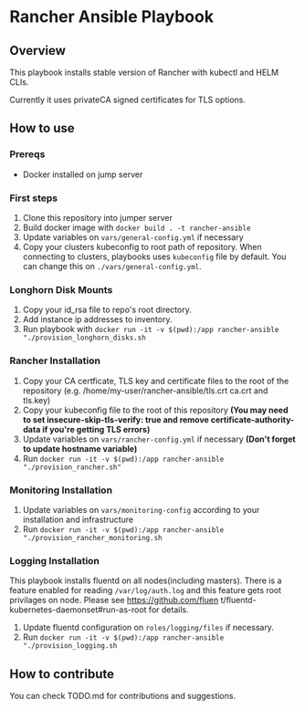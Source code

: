 # Rancher Ansible Playbook

## Overview

This playbook installs stable version of Rancher with kubectl and HELM CLIs.

Currently it uses privateCA signed certificates for TLS options.

## How to use

### Prereqs

- Docker installed on jump server

### First steps
1. Clone this repository into jumper server
2. Build docker image with `docker build . -t rancher-ansible`
3. Update variables on `vars/general-config.yml` if necessary
4. Copy your clusters kubeconfig to root path of repository. When connecting to clusters, playbooks uses `kubeconfig` file by default. You can change this on `./vars/general-config.yml`. 

### Longhorn Disk Mounts
1. Copy your id_rsa file to repo's root directory. 
2. Add instance ip addresses to inventory.
3. Run playbook with `docker run -it -v $(pwd):/app rancher-ansible "./provision_longhorn_disks.sh`

### Rancher Installation
1. Copy your CA certficate, TLS key and certificate files to the root of the repository (e.g. /home/my-user/rancher-ansible/tls.crt ca.crt and tls.key)
2. Copy your kubeconfig file to the root of this repository **(You may need to set insecure-skip-tls-verify: true and remove certificate-authority-data if you're getting TLS errors)**
3. Update variables on `vars/rancher-config.yml` if necessary **(Don't forget to update hostname variable)**
4. Run `docker run -it -v $(pwd):/app rancher-ansible "./provision_rancher.sh"`

### Monitoring Installation
1. Update variables on `vars/monitoring-config` according to your installation and infrastructure
2. Run `docker run -it -v $(pwd):/app rancher-ansible "./provision_rancher_monitoring.sh`

### Logging Installation

This playbook installs fluentd on all nodes(including masters). There is a feature enabled for reading
 `/var/log/auth.log` and this feature gets root privilages on node. Please see https://github.com/fluen
t/fluentd-kubernetes-daemonset#run-as-root for details.

1. Update fluentd configuration on `roles/logging/files` if necessary.
2. Run `docker run -it -v $(pwd):/app rancher-ansible "./provision_logging.sh`
## How to contribute

You can check TODO.md for contributions and suggestions.

